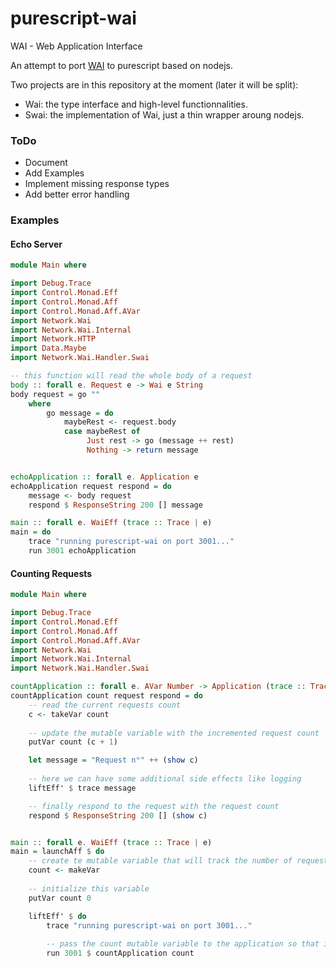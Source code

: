 # purescript-wai
WAI - Web Application Interface

An attempt to port [WAI](https://github.com/yesodweb/wai/) to purescript based on nodejs.

Two projects are in this repository at the moment (later it will be split):
+ Wai: the type interface and high-level functionnalities.
+ Swai: the implementation of Wai, just a thin wrapper aroung nodejs.

### ToDo
+ Document
+ Add Examples
+ Implement missing response types
+ Add better error handling

### Examples
#### Echo Server
```purescript
module Main where

import Debug.Trace
import Control.Monad.Eff
import Control.Monad.Aff
import Control.Monad.Aff.AVar
import Network.Wai
import Network.Wai.Internal
import Network.HTTP
import Data.Maybe
import Network.Wai.Handler.Swai

-- this function will read the whole body of a request
body :: forall e. Request e -> Wai e String
body request = go ""
    where
        go message = do
            maybeRest <- request.body
            case maybeRest of
                 Just rest -> go (message ++ rest)
                 Nothing -> return message


echoApplication :: forall e. Application e
echoApplication request respond = do
    message <- body request
    respond $ ResponseString 200 [] message

main :: forall e. WaiEff (trace :: Trace | e)
main = do
    trace "running purescript-wai on port 3001..."
    run 3001 echoApplication
```

#### Counting Requests
```purescript
module Main where

import Debug.Trace
import Control.Monad.Eff
import Control.Monad.Aff
import Control.Monad.Aff.AVar
import Network.Wai
import Network.Wai.Internal
import Network.Wai.Handler.Swai

countApplication :: forall e. AVar Number -> Application (trace :: Trace | e)
countApplication count request respond = do
    -- read the current requests count
    c <- takeVar count
    
    -- update the mutable variable with the incremented request count
    putVar count (c + 1)

    let message = "Request n°" ++ (show c)
    
    -- here we can have some additional side effects like logging
    liftEff' $ trace message

    -- finally respond to the request with the request count
    respond $ ResponseString 200 [] (show c)


main :: forall e. WaiEff (trace :: Trace | e)
main = launchAff $ do
    -- create te mutable variable that will track the number of request
    count <- makeVar
    
    -- initialize this variable
    putVar count 0

    liftEff' $ do
        trace "running purescript-wai on port 3001..."
        
        -- pass the count mutable variable to the application so that it can be used by it
        run 3001 $ countApplication count
```
